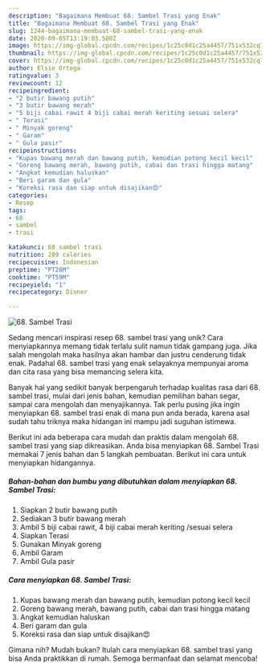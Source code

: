 ```yaml
---
description: "Bagaimana Membuat 68. Sambel Trasi yang Enak"
title: "Bagaimana Membuat 68. Sambel Trasi yang Enak"
slug: 1244-bagaimana-membuat-68-sambel-trasi-yang-enak
date: 2020-09-05T13:19:03.500Z
image: https://img-global.cpcdn.com/recipes/1c25c0d1c25a4457/751x532cq70/68-sambel-trasi-foto-resep-utama.jpg
thumbnail: https://img-global.cpcdn.com/recipes/1c25c0d1c25a4457/751x532cq70/68-sambel-trasi-foto-resep-utama.jpg
cover: https://img-global.cpcdn.com/recipes/1c25c0d1c25a4457/751x532cq70/68-sambel-trasi-foto-resep-utama.jpg
author: Elsie Ortega
ratingvalue: 3
reviewcount: 12
recipeingredient:
- "2 butir bawang putih"
- "3 butir bawang merah"
- "5 biji cabai rawit 4 biji cabai merah keriting sesuai selera"
- " Terasi"
- " Minyak goreng"
- " Garam"
- " Gula pasir"
recipeinstructions:
- "Kupas bawang merah dan bawang putih, kemudian potong kecil kecil"
- "Goreng bawang merah, bawang putih, cabai dan trasi hingga matang"
- "Angkat kemudian haluskan"
- "Beri garam dan gula"
- "Koreksi rasa dan siap untuk disajikan😍"
categories:
- Resep
tags:
- 68
- sambel
- trasi

katakunci: 68 sambel trasi 
nutrition: 289 calories
recipecuisine: Indonesian
preptime: "PT28M"
cooktime: "PT59M"
recipeyield: "1"
recipecategory: Dinner

---
```



![68. Sambel Trasi](https://img-global.cpcdn.com/recipes/1c25c0d1c25a4457/751x532cq70/68-sambel-trasi-foto-resep-utama.jpg)

Sedang mencari inspirasi resep 68. sambel trasi yang unik? Cara menyiapkannya memang tidak terlalu sulit namun tidak gampang juga. Jika salah mengolah maka hasilnya akan hambar dan justru cenderung tidak enak. Padahal 68. sambel trasi yang enak selayaknya mempunyai aroma dan cita rasa yang bisa memancing selera kita.

Banyak hal yang sedikit banyak berpengaruh terhadap kualitas rasa dari 68. sambel trasi, mulai dari jenis bahan, kemudian pemilihan bahan segar, sampai cara mengolah dan menyajikannya. Tak perlu pusing jika ingin menyiapkan 68. sambel trasi enak di mana pun anda berada, karena asal sudah tahu triknya maka hidangan ini mampu jadi suguhan istimewa.




Berikut ini ada beberapa cara mudah dan praktis dalam mengolah 68. sambel trasi yang siap dikreasikan. Anda bisa menyiapkan 68. Sambel Trasi memakai 7 jenis bahan dan 5 langkah pembuatan. Berikut ini cara untuk menyiapkan hidangannya.

<!--inarticleads1-->

##### Bahan-bahan dan bumbu yang dibutuhkan dalam menyiapkan 68. Sambel Trasi:

1. Siapkan 2 butir bawang putih
1. Sediakan 3 butir bawang merah
1. Ambil 5 biji cabai rawit, 4 biji cabai merah keriting /sesuai selera
1. Siapkan  Terasi
1. Gunakan  Minyak goreng
1. Ambil  Garam
1. Ambil  Gula pasir




<!--inarticleads2-->

##### Cara menyiapkan 68. Sambel Trasi:

1. Kupas bawang merah dan bawang putih, kemudian potong kecil kecil
1. Goreng bawang merah, bawang putih, cabai dan trasi hingga matang
1. Angkat kemudian haluskan
1. Beri garam dan gula
1. Koreksi rasa dan siap untuk disajikan😍




Gimana nih? Mudah bukan? Itulah cara menyiapkan 68. sambel trasi yang bisa Anda praktikkan di rumah. Semoga bermanfaat dan selamat mencoba!
